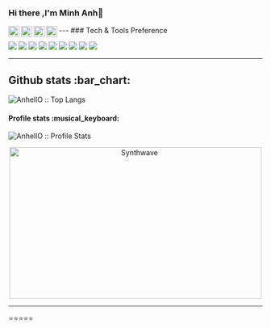 ### Hi there ,I'm Minh Anh👋 
 <a href="https://twitter.com/MinhAnh65616374">
  <img align="left" alt="yumjnan Twitter" width="22px" src="https://cdn.jsdelivr.net/npm/simple-icons@v3/icons/twitter.svg" />
</a>
<a href="https://github.com/minhanh01bg">
  <img align="left" alt="MinhAnh Github" width="22px" src="https://cdn.jsdelivr.net/npm/simple-icons@v3/icons/github.svg" />
</a>
<a href="https://www.instagram.com/yumjnan/">
  <img align="left" alt="yumjnan Instagram" width="22px" src="https://cdn.jsdelivr.net/npm/simple-icons@v3/icons/instagram.svg" />
</a>
<a href="https://www.facebook.com/coder.sliverbullet/">
  <img align="left" alt="Minh Anh Facebook" width="22px" src="https://cdn.jsdelivr.net/npm/simple-icons@v3/icons/facebook.svg" />
</a>
--- 
### Tech & Tools Preference

<img
    src="https://img.shields.io/badge/-HTML5-E34F26?style=flat&logo=html5&logoColor=white"
/>
<img
    src="https://img.shields.io/badge/-CSS3-1572B6?style=flat&logo=css3&logoColor=white"
/>
<img
    src="https://img.shields.io/badge/-JavaScript-eed718?style=flat&logo=javascript&logoColor=ffffff"
/>
<img
    src="https://img.shields.io/badge/-React-000000?style=flat&logo=react&logoColor=00c8ff"
/>
<img
    src="https://img.shields.io/badge/-MySQL-F29111?style=flat&logo=mysql&logoColor=FFFFFF"
/>
<img
    src="https://img.shields.io/badge/-Node.js-3C873A?style=flat&logo=Node.js&logoColor=white"
/>
<img
    src="http://img.shields.io/badge/-Git-F1502F?style=flat&logo=git&logoColor=FFFFFF"
/>
<img
    src="http://img.shields.io/badge/-Github-000000?style=flat&logo=github&logoColor=FFFFFF"
/>
<img
    src="http://img.shields.io/badge/-VS%20Code-007ACC?style=flat&logo=visual%20studio%20code&logoColor=white"
/>

--- 
###
<h2 align="">Github stats :bar_chart:</h2>
<img
    src="https://github-readme-stats.vercel.app/api/top-langs/?username=AnhellO&langs_count=10&theme=tokyonight&layout=compact"
    alt="AnhellO :: Top Langs"
/>
<h4>Profile stats :musical_keyboard:</h4>
<img
    src="https://github-readme-stats.vercel.app/api?username=AnhellO&show_icons=true&theme=synthwave"
    alt="AnhellO :: Profile Stats"
/>

<p align="center">
    <img
        src="https://thumbs.gfycat.com/GoodnaturedFondGaur-size_restricted.gif"
        alt="Synthwave"
        height="300"
        width="500"
    />
</p>

--- 
⭐⭐️⭐️⭐️⭐️
